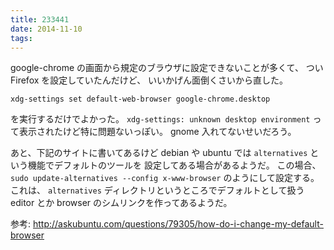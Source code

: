 ```yaml
---
title: 233441
date: 2014-11-10
tags:
---
```


google-chrome の画面から規定のブラウザに設定できないことが多くて、 つい Firefox を設定していたんだけど、
いいかげん面倒くさいから直した。

```
xdg-settings set default-web-browser google-chrome.desktop
```

を実行するだけでよかった。 `xdg-settings: unknown desktop environment` って表示されたけど特に問題ないっぽい。
gnome 入れてないせいだろう。

あと、下記のサイトに書いてあるけど debian や ubuntu では `alternatives` という機能でデフォルトのツールを
設定してある場合があるようだ。
この場合、 `sudo update-alternatives --config x-www-browser` のようにして設定する。
これは、 `alternatives` ディレクトリというところでデフォルトとして扱う editor とか browser のシムリンクを作ってあるようだ。

参考: http://askubuntu.com/questions/79305/how-do-i-change-my-default-browser
